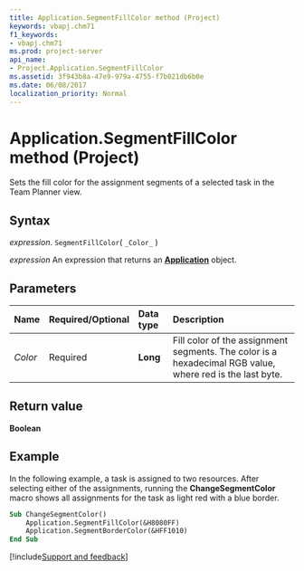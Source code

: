 ```yaml
---
title: Application.SegmentFillColor method (Project)
keywords: vbapj.chm71
f1_keywords:
- vbapj.chm71
ms.prod: project-server
api_name:
- Project.Application.SegmentFillColor
ms.assetid: 3f943b8a-47e9-979a-4755-f7b021db6b0e
ms.date: 06/08/2017
localization_priority: Normal
---
```



# Application.SegmentFillColor method (Project)

Sets the fill color for the assignment segments of a selected task in the Team Planner view.


## Syntax

_expression_. `SegmentFillColor`( `_Color_` )

 _expression_ An expression that returns an **[Application](Project.Application.md)** object.


## Parameters



|Name|Required/Optional|Data type|Description|
|:-----|:-----|:-----|:-----|
| _Color_|Required|**Long**|Fill color of the assignment segments. The color is a hexadecimal RGB value, where red is the last byte.|

## Return value

 **Boolean**


## Example

In the following example, a task is assigned to two resources. After selecting either of the assignments, running the  **ChangeSegmentColor** macro shows all assignments for the task as light red with a blue border.


```vb
Sub ChangeSegmentColor() 
    Application.SegmentFillColor(&H8080FF) 
    Application.SegmentBorderColor(&HFF1010) 
End Sub
```

[!include[Support and feedback](~/includes/feedback-boilerplate.md)]